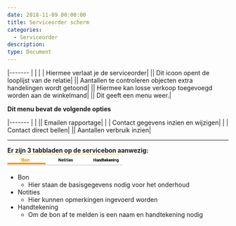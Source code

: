 ```yaml
---
date: 2018-11-09 00:00:00
title: Serviceorder scherm
categories:
  - Serviceorder
description:
type: Document
---
```

|-------                         |                                   |
|<i class="fas fa-arrow-left"></i>  |  Hiermee verlaat je de serviceorder|
|<i class="fas fa-building"></i>|  Dit icoon opent de looplijst van de relatie|
|<i class="fas fa-chart-bar"></i>|  Aantallen te controleren objecten extra handelingen wordt getoond|
|<i class="fas fa-shopping-basket"></i>|  Hiermee kan losse verkoop toegevoegd worden aan de winkelmand|
|<i class="fas fa-bars"></i>|  Dit geeft een menu weer.|


**<i class="fas fa-bars"></i> Dit menu bevat de volgende opties**

|-------                         |                                   |
|<i class="fas fa-envelope"></i>|  Emailen rapportage|
|<i class="fas fa-user"></i>  | Contact gegevens inzien en wijzigen|
|<i class="fas fa-phone"></i> | Contact direct bellen|
|<i class="fas fa-chart-bar"></i>|  Aantallen verbruik inzien|

----
**Er zijn 3 tabbladen op de servicebon aanwezig:**  
![](/images/2018-11-09-10-33-02.png)
- Bon
    - Hier staan de basisgegevens nodig voor het onderhoud
- Notities
    - Hier kunnen opmerkingen ingevoerd worden
- Handtekening
    - Om de bon af te melden is een naam en handtekening nodig
